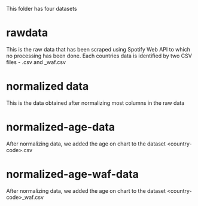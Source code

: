 This folder has four datasets

# rawdata 
 This is the raw data that has been scraped using Spotify Web API to which no processing has been done.
Each countries data is identified by two CSV files - <Country code>.csv and <Country code>_waf.csv 

# normalized data
This is the data obtained after normalizing most columns in the raw data

# normalized-age-data
After normalizing data, we added the age on chart to the dataset \<country-code>.csv

# normalized-age-waf-data
After normalizing data, we added the age on chart to the dataset \<country-code>_waf.csv

